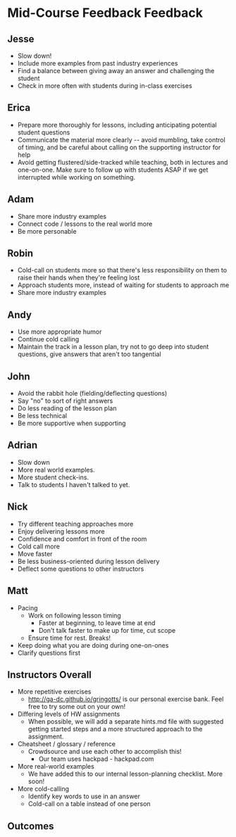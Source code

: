 # Mid-Course Feedback Feedback


## Jesse

- Slow down!
- Include more examples from past industry experiences
- Find a balance between giving away an answer and challenging the student
- Check in more often with students during in-class exercises

## Erica

- Prepare more thoroughly for lessons, including anticipating potential student questions
- Communicate the material more clearly -- avoid mumbling, take control of timing, and be careful about calling on the supporting instructor for help
- Avoid getting flustered/side-tracked while teaching, both in lectures and one-on-one. Make sure to follow up with students ASAP if we get interrupted while working on something.

## Adam

- Share more industry examples
- Connect code / lessons to the real world more
- Be more personable

## Robin

- Cold-call on students more so that there's less responsibility on them to raise their hands when they're feeling lost
- Approach students more, instead of waiting for students to approach me
- Share more industry examples

## Andy

- Use more appropriate humor
- Continue cold calling
- Maintain the track in a lesson plan, try not to go deep into student questions, give answers that aren't too tangential

## John

- Avoid the rabbit hole (fielding/deflecting questions)
- Say "no" to sort of right answers
- Do less reading of the lesson plan
- Be less technical
- Be more supportive when supporting

## Adrian

- Slow down
- More real world examples.
- More student check-ins.
- Talk to students I haven't talked to yet.

## Nick

- Try different teaching approaches more
- Enjoy delivering lessons more
- Confidence and comfort in front of the room
- Cold call more
- Move faster
- Be less business-oriented during lesson delivery
- Deflect some questions to other instructors

## Matt

- Pacing
  - Work on following lesson timing
    - Faster at beginning, to leave time at end
    - Don't talk faster to make up for time, cut scope
  - Ensure time for rest.  Breaks!
- Keep doing what you are doing during one-on-ones
- Clarify questions first

## Instructors Overall

- More repetitive exercises
  - http://ga-dc.github.io/gringotts/ is our personal exercise bank. Feel free to try some out on your own!
- Differing levels of HW assignments
  - When possible, we will add a separate hints.md file with suggested getting started steps and a more structured approach to the assignment.
- Cheatsheet / glossary / reference
  - Crowdsource and use each other to accomplish this!
    - Our team uses hackpad - hackpad.com
- More real-world examples
  - We have added this to our internal lesson-planning checklist. More soon!
- More cold-calling
  - Identify key words to use in an answer
  - Cold-call on a table instead of one person

## Outcomes
